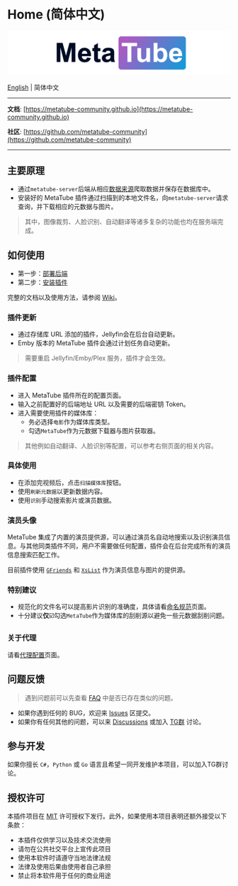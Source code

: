 # Home (简体中文)

![Plugin Banner](images/banner.png)

[English](README.md) | 简体中文

-----

**文档**: [https://metatube-community.github.io](https://metatube-community.github.io)

**社区**: [https://github.com/metatube-community](https://github.com/metatube-community)

-----

## 主要原理

- 通过`metatube-server`后端从相应[数据来源](./wiki/metadata-providers.md)爬取数据并保存在数据库中。
- 安装好的 MetaTube 插件通过扫描到的本地文件名，向`metatube-server`请求查询，并下载相应的元数据与图片。

> 其中，图像裁剪、人脸识别、自动翻译等诸多复杂的功能也均在服务端完成。

## 如何使用

- 第一步：[部署后端](./wiki/server-deployment.md)
- 第二步：[安装插件](./wiki/plugin-installation.md)

完整的文档以及使用方法，请参阅 [Wiki](./wiki/README.md)。

### 插件更新

- 通过存储库 URL 添加的插件，Jellyfin会在后台自动更新。
- Emby 版本的 MetaTube 插件会通过计划任务自动更新。

> 需要重启 Jellyfin/Emby/Plex 服务，插件才会生效。

### 插件配置

- 进入 MetaTube 插件所在的配置页面。
- 输入之前配置好的后端地址 URL 以及需要的后端密钥 Token。
- 进入需要使用插件的媒体库：
    - 务必选择`电影`作为媒体库类型。
    - 勾选`MetaTube`作为元数据下载器与图片获取器。

> 其他例如自动翻译、人脸识别等配置，可以参考右侧页面的相关内容。

### 具体使用

- 在添加完视频后，点击`扫描媒体库`按钮。
- 使用`刷新元数据`以更新数据内容。
- 使用`识别`手动搜索影片或演员数据。

### 演员头像

MetaTube 集成了内置的演员提供源，可以通过演员名自动地搜索以及识别演员信息。与其他同类插件不同，用户不需要做任何配置，插件会在后台完成所有的演员信息搜索匹配工作。

目前插件使用 [`GFriends`](https://github.com/xinxin8816/gfriends) 和 [`XsList`](https://xslist.org/zh) 作为演员信息与图片的提供源。

### 特别建议

- 规范化的文件名可以提高影片识别的准确度，具体请看[命名规范](./wiki/naming-rules.md)页面。
- 十分建议**仅**☑️勾选`MetaTube`作为媒体库的刮削源以避免一些元数据刮削问题。

### 关于代理

请看[代理配置](./wiki/proxy-configuration.md)页面。

## 问题反馈

> 遇到问题前可以先查看 [FAQ](./faq.md) 中是否已存在类似的问题。

- 如果你遇到任何的 BUG，欢迎来 [Issues](https://github.com/metatube-community/jellyfin-plugin-metatube/issues) 区提交。
- 如果你有任何其他的问题，可以来 [Discussions](https://github.com/metatube-community/jellyfin-plugin-metatube/discussions) 或加入 [TG群](https://t.me/MetaTubePlugin) 讨论。

<!-- ## 效果预览

[预览仅供参考](./previews/)。 -->

## 参与开发

如果你擅长 `C#`，`Python` 或 `Go` 语言且希望一同开发维护本项目，可以加入TG群讨论。

## 授权许可

本插件项目在 [MIT](https://github.com/metatube-community/jellyfin-plugin-metatube/blob/main/LICENSE) 许可授权下发行。此外，如果使用本项目表明还额外接受以下条款：

- 本插件仅供学习以及技术交流使用
- 请勿在公共社交平台上宣传此项目
- 使用本软件时请遵守当地法律法规
- 法律及使用后果由使用者自己承担
- 禁止将本软件用于任何的商业用途
